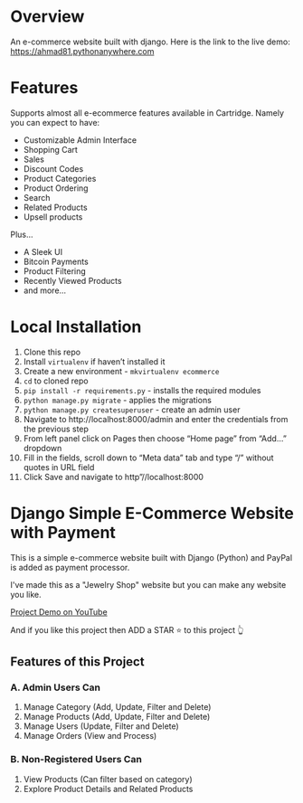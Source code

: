 # Overview
An e-commerce website built with django.
Here is the link to the live demo: https://ahmad81.pythonanywhere.com
# Features
Supports almost all e-ecommerce features available in Cartridge. Namely you can expect to have:

* Customizable Admin Interface
* Shopping Cart
* Sales
* Discount Codes
* Product Categories
* Product Ordering
* Search
* Related Products
* Upsell products

Plus...

* A Sleek UI
* Bitcoin Payments
* Product Filtering
* Recently Viewed Products
* and more…

# Local Installation

1. Clone this repo
2. Install `virtualenv` if haven’t installed it
3. Create a new environment - `mkvirtualenv ecommerce`
4. `cd` to cloned repo
5. `pip install -r requirements.py` - installs the required modules
6. `python manage.py migrate` - applies the migrations
7. `python manage.py createsuperuser` - create an admin user
8. Navigate to http://localhost:8000/admin and enter the credentials from the previous step
9. From left panel click on Pages then choose “Home page” from “Add…” dropdown
10. Fill in the fields, scroll down to “Meta data” tab and type “/” without quotes in URL field
11. Click Save and navigate to http”//localhost:8000



# Django Simple E-Commerce Website with Payment
This is a simple e-commerce website built with Django (Python) and PayPal is added as payment processor.

I've made this as a "Jewelry Shop" website but you can make any website you like.


[Project Demo on YouTube](https://www.youtube.com/watch?v=7IQwbIYfkNI "Django Simple E-Commerce Website")


And if you like this project then ADD a STAR ⭐️  to this project 👆

## Features of this Project

### A. Admin Users Can
1. Manage Category (Add, Update, Filter and Delete)
2. Manage Products (Add, Update, Filter and Delete)
3. Manage Users (Update, Filter and Delete)
4. Manage Orders (View and Process)

### B. Non-Registered Users Can
1. View Products (Can filter based on category)
2. Explore Product Details and Related Products

